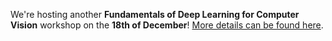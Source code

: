 <!--
.. title: Upcoming Deep Learning Workshop (18th December 2018)
.. author: Twin Karmakharm
.. slug: 2018-12-18-dli-sheffield-news
.. date: 2018-11-15 10:00:00 UTC
.. tags:
.. category:
.. link:
.. description:
.. type: text
-->

We're hosting another **Fundamentals of Deep Learning for Computer Vision** workshop on the **18th of December**! [More details can be found here](/training/deeplearning/2018-12-18-dli-sheffield).
